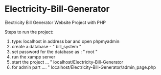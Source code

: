 # Electricity-Bill-Generator
Electricity Bill Generator Website Project with PHP

Steps to run the project:

1) type: localhost in address bar and open phpmyadmin
2) create a database - " bill_system "
3) set password for the database as : " root "
4) run the xampp server 
5) start the project ... " localhost/Electricity-Bill-Generator
6) for admin part .... " localhost/Electricity-Bill-Generator/admin_page.php

